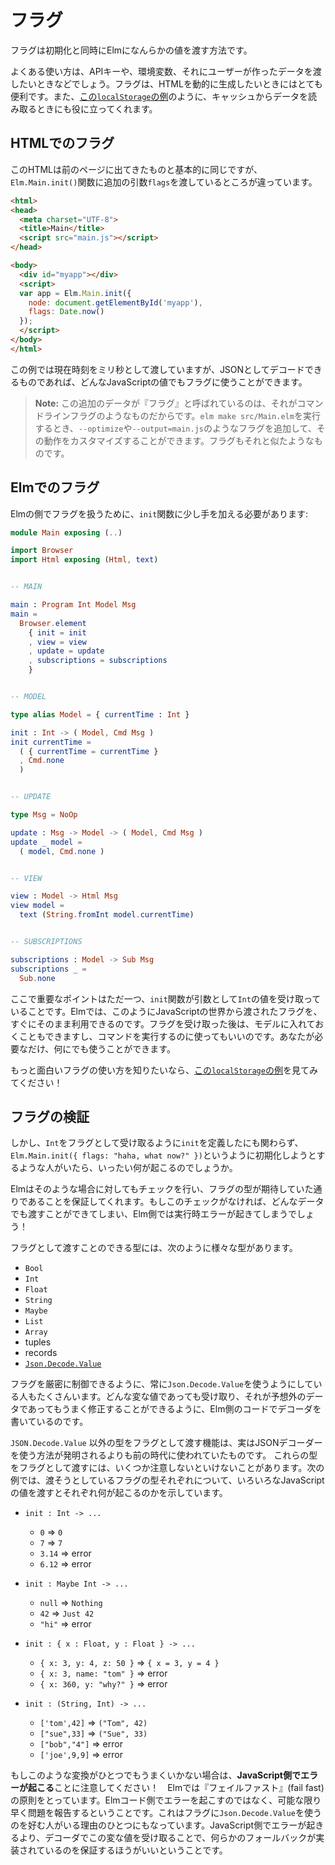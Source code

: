 <!--
# Flags
-->
# フラグ

<!--
Flags are a way to pass values into Elm on initialization.
-->
フラグは初期化と同時にElmになんらかの値を渡す方法です。

<!--
Common uses are passing in API keys, environment variables, and user data. This can be handy if you generate the HTML dynamically. They can also help us load cached information in [this `localStorage` example](https://github.com/elm-community/js-integration-examples/tree/master/localStorage).
-->
よくある使い方は、APIキーや、環境変数、それにユーザーが作ったデータを渡したいときなどでしょう。フラグは、HTMLを動的に生成したいときにはとても便利です。また、[この`localStorage`の例](https://github.com/elm-community/js-integration-examples/tree/master/localStorage)のように、キャッシュからデータを読み取るときにも役に立ってくれます。

<!--
## Flags in HTML
-->
## HTMLでのフラグ

<!--
The HTML is basically the same as before, but with an additional `flags` argument to the `Elm.Main.init()` function
-->
このHTMLは前のページに出てきたものと基本的に同じですが、`Elm.Main.init()`関数に追加の引数`flags`を渡しているところが違っています。

```html
<html>
<head>
  <meta charset="UTF-8">
  <title>Main</title>
  <script src="main.js"></script>
</head>

<body>
  <div id="myapp"></div>
  <script>
  var app = Elm.Main.init({
    node: document.getElementById('myapp'),
    flags: Date.now()
  });
  </script>
</body>
</html>
```

<!--
In this example we are passing in the current time in milliseconds, but any JS value that can be JSON decoded can be given as a flag.
-->
この例では現在時刻をミリ秒として渡していますが、JSONとしてデコードできるものであれば、どんなJavaScriptの値でもフラグに使うことができます。

<!--
> **Note:** This additional data is called “flags” because it is kind of like command line flags. You can call `elm make src/Main.elm`, but you can add some flags like `--optimize` and `--output=main.js` to customize its behavior. Same sort of thing.
-->

> **Note:** この追加のデータが『フラグ』と呼ばれているのは、それがコマンドラインフラグのようなものだからです。`elm make src/Main.elm`を実行するとき、`--optimize`や`--output=main.js`のようなフラグを追加して、その動作をカスタマイズすることができます。フラグもそれと似たようなものです。

<!--
## Flags in Elm
-->
## Elmでのフラグ

<!--
To handle flags on the Elm side, you need to modify your `init` function a bit:
-->
Elmの側でフラグを扱うために、`init`関数に少し手を加える必要があります:

```elm
module Main exposing (..)

import Browser
import Html exposing (Html, text)


-- MAIN

main : Program Int Model Msg
main =
  Browser.element
    { init = init
    , view = view
    , update = update
    , subscriptions = subscriptions
    }


-- MODEL

type alias Model = { currentTime : Int }

init : Int -> ( Model, Cmd Msg )
init currentTime =
  ( { currentTime = currentTime }
  , Cmd.none
  )


-- UPDATE

type Msg = NoOp

update : Msg -> Model -> ( Model, Cmd Msg )
update _ model =
  ( model, Cmd.none )


-- VIEW

view : Model -> Html Msg
view model =
  text (String.fromInt model.currentTime)


-- SUBSCRIPTIONS

subscriptions : Model -> Sub Msg
subscriptions _ =
  Sub.none
```

<!--
The only important here is the `init` function says it takes an `Int` argument. This is how Elm code gets immediate access to the flags you pass in from JavaScript. From there, you can put things in your model or run some commands. Whatever you need to do.
-->
ここで重要なポイントはただ一つ、`init`関数が引数として`Int`の値を受け取っていることです。Elmでは、このようにJavaScriptの世界から渡されたフラグを、すぐにそのまま利用できるのです。フラグを受け取った後は、モデルに入れておくこともできますし、コマンドを実行するのに使ってもいいのです。あなたが必要なだけ、何にでも使うことができます。

<!--
I recommend checking out [this `localStorage` example](https://github.com/elm-community/js-integration-examples/tree/master/localStorage) for a more interesting use of flags!
-->
もっと面白いフラグの使い方を知りたいなら、[この`localStorage`の例](https://github.com/elm-community/js-integration-examples/tree/master/localStorage)を見てみてください！

<!--
## Verifying Flags
-->

## フラグの検証

<!--
But what happens if `init` says it takes an `Int` flag, but someone tries to initialize with `Elm.Main.init({ flags: "haha, what now?" })`?
-->

しかし、`Int`をフラグとして受け取るように`init`を定義したにも関わらず、`Elm.Main.init({ flags: "haha, what now?" })`というように初期化しようとするような人がいたら、いったい何が起こるのでしょうか。

<!--
Elm checks for that sort of thing, making sure the flags are exactly what you expect. Without this check, you could pass in anything, leading to runtime errors in Elm!
-->

Elmはそのような場合に対してもチェックを行い、フラグの型が期待していた通りであることを保証してくれます。もしこのチェックがなければ、どんなデータでも渡すことができてしまい、Elm側では実行時エラーが起きてしまうでしょう！

<!--
There are a bunch of types that can be given as flags:
-->

フラグとして渡すことのできる型には、次のように様々な型があります。

- `Bool`
- `Int`
- `Float`
- `String`
- `Maybe`
- `List`
- `Array`
- tuples
- records
- [`Json.Decode.Value`](https://package.elm-lang.org/packages/elm/json/latest/Json-Decode#Value)

<!--
Many folks always use a `Json.Decode.Value` because it gives them really precise control. They can write a decoder to handle any weird scenarios in Elm code, recovering from unexpected data in a nice way.
-->

フラグを厳密に制御できるように、常に`Json.Decode.Value`を使うようにしている人もたくさんいます。どんな変な値であっても受け取り、それが予想外のデータであってもうまく修正することができるように、Elm側のコードでデコーダを書いているのです。

<!--
The other supported types actually come from before we had figured out a way to do JSON decoders. If you choose to use them, there are some subtleties to be aware of. The following examples show the desired flag type, and then the sub-points show what would happen with a couple different JS values:
-->

`JSON.Decode.Value` 以外の型をフラグとして渡す機能は、実はJSONデコーダーを使う方法が発明されるよりも前の時代に使われていたものです。
これらの型をフラグとして渡すには、いくつか注意しないといけないことがあります。次の例では、渡そうとしているフラグの型それぞれについて、いろいろなJavaScriptの値を渡すとそれぞれ何が起こるのかを示しています。

- `init : Int -> ...`
  - `0` => `0`
  - `7` => `7`
  - `3.14` => error
  - `6.12` => error

- `init : Maybe Int -> ...`
  - `null` => `Nothing`
  - `42` => `Just 42`
  - `"hi"` => error

- `init : { x : Float, y : Float } -> ...`
  - `{ x: 3, y: 4, z: 50 }` => `{ x = 3, y = 4 }`
  - `{ x: 3, name: "tom" }` => error
  - `{ x: 360, y: "why?" }` => error

- `init : (String, Int) -> ...`
  - `['tom',42]` => `("Tom", 42)`
  - `["sue",33]` => `("Sue", 33)`
  - `["bob","4"]` => error
  - `['joe',9,9]` => error

<!--
Note that when one of the conversions goes wrong, **you get an error on the JS side!** We are taking the “fail fast” policy. Rather than the error making its way through Elm code, it is reported as soon as possible. This is another reason why people like to use `Json.Decode.Value` for flags. Instead of getting an error in JS, the weird value goes through a decoder, guaranteeing that you implement some sort of fallback behavior.
-->

もしこのような変換がひとつでもうまくいかない場合は、**JavaScript側でエラーが起こる**ことに注意してください！　Elmでは『フェイルファスト』(fail fast)の原則をとっています。Elmコード側でエラーを起こすのではなく、可能な限り早く問題を報告するということです。これはフラグに`Json.Decode.Value`を使うのを好む人がいる理由のひとつにもなっています。JavaScript側でエラーが起きるより、デコーダでこの変な値を受け取ることで、何らかのフォールバックが実装されているのを保証するほうがいいということです。
